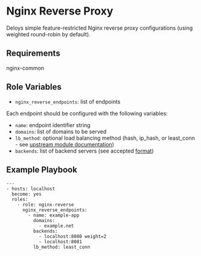 Nginx Reverse Proxy
===================

Deloys simple feature-restricted Nginx reverse proxy configurations (using weighted round-robin by default).

Requirements
------------

nginx-common

Role Variables
--------------

* `nginx_reverse_endpoints`:  list of endpoints

Each endpoint should be configured with the following variables:

  * `name`: endpoint identifier string
  * `domains`: list of domains to be served
  * `lb_method`: optional load balancing method (hash, ip_hash, or least_conn - see [upstream module documentation](http://nginx.org/en/docs/http/ngx_http_upstream_module.html))
  * `backends`: list of backend servers (see accepted [format](http://nginx.org/en/docs/http/ngx_http_upstream_module.html#server))

Example Playbook
----------------

```
---
- hosts: localhost
  become: yes
  roles:
    - role: nginx-reverse
      nginx_reverse_endpoints:
        - name: example-app
          domains:
            - example.net
          backends:
            - localhost:8080 weight=2
            - localhost:8081
          lb_method: least_conn
```    

